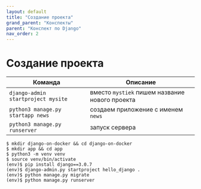 ```yaml
---
layout: default
title: "Создание проекта"
grand_parent: "Конспекты"
parent: "Конспект по Django"
nav_order: 2
---
```


# Создание проекта

| Команда                            | Описание                                       |
| ---------------------------------- | ---------------------------------------------- |
| `django-admin startproject mysite` | вместо `mystiek` пишем название нового проекта |
| `python3 manage.py startapp news`  | создаем приложение с именем `news`             |
| `python3 manage.py runserver`      | запуск сервера                                 |

```
$ mkdir django-on-docker && cd django-on-docker
$ mkdir app && cd app
$ python3 -m venv venv
$ source venv/bin/activate
(env)$ pip install django==3.0.7
(env)$ django-admin.py startproject hello_django .
(env)$ python manage.py migrate
(env)$ python manage.py runserver
```